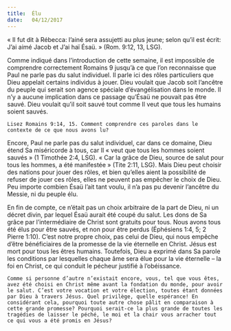 ```yaml
---
title:  Élu
date:   04/12/2017
---
```


« Il fut dit à Rébecca: l’ainé sera assujetti au plus jeune; selon qu’il est écrit: J’ai aimé Jacob et J’ai haï Ésaü. » (Rom. 9:12, 13, LSG).

Comme indiqué dans l’introduction de cette semaine, il est impossible de comprendre correctement Romains 9 jusqu’à ce que l’on reconnaisse que Paul ne parle pas du salut individuel. Il parle ici des rôles particuliers que Dieu appelait certains individus à jouer. Dieu voulait que Jacob soit l’ancêtre du peuple qui serait son agence spéciale d’évangélisation dans le monde. Il n’y a aucune implication dans ce passage qu’Ésaü ne pouvait pas être sauvé. Dieu voulait qu’il soit sauvé tout comme Il veut que tous les humains soient sauvés. 

`Lisez Romains 9:14, 15. Comment comprendre ces paroles dans le contexte de ce que nous avons lu?`

Encore, Paul ne parle pas du salut individuel, car dans ce domaine, Dieu étend Sa miséricorde à tous, car Il « veut que tous les hommes soient sauvés » (1 Timothée 2:4, LSG). « Car la grâce de Dieu, source de salut pour tous les hommes, a été manifestée » (Tite 2:11, LSG). Mais Dieu peut choisir des nations pour jouer des rôles, et bien qu’elles aient la possibilité de refuser de jouer ces rôles, elles ne peuvent pas empêcher le choix de Dieu. Peu importe combien Ésaü l’ait tant voulu, il n’a pas pu devenir l’ancêtre du Messie, ni du peuple élu. 

En fin de compte, ce n’était pas un choix arbitraire de la part de Dieu, ni un décret divin, par lequel Ésaü aurait été coupé du salut. Les dons de Sa grâce par l’intermédiaire de Christ sont gratuits pour tous. Nous avons tous été élus pour être sauvés, et non pour être perdus (Éphésiens 1:4, 5; 2 Pierre 1:10). C’est notre propre choix, pas celui de Dieu, qui nous empêche d’être bénéficiaires de la promesse de la vie éternelle en Christ. Jésus est mort pour tous les êtres humains. Toutefois, Dieu a exprimé dans Sa parole les conditions par lesquelles chaque âme sera élue pour la vie éternelle – la foi en Christ, ce qui conduit le pécheur justifié à l’obéissance. 

`Comme si personne d’autre n’existait encore, vous, tel que vous êtes, avez été choisi en Christ même avant la fondation du monde, pour avoir le salut. C’est votre vocation et votre élection, toutes étant données par Dieu à travers Jésus. Quel privilège, quelle espérance! En considérant cela, pourquoi toute autre chose pâlit en comparaison à cette grande promesse? Pourquoi serait-ce la plus grande de toutes les tragédies de laisser le péché, le moi et la chair vous arracher tout ce qui vous a été promis en Jésus?`